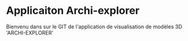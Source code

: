 # Applicaiton Archi-explorer

Bienvenu dans sur le GIT de l'application de visualisation de modèles 3D 'ARCHI-EXPLORER'
